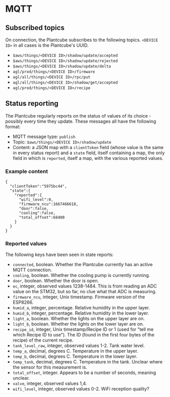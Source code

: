 # MQTT

## Subscribed topics

On connection, the Plantcube subscribes to the following topics. `<DEVICE ID>`
in all cases is the Plantcube's UUID.

* `$aws/things/<DEVICE ID>/shadow/update/accepted`
* `$aws/things/<DEVICE ID>/shadow/update/rejected`
* `$aws/things/<DEVICE ID>/shadow/update/delta`
* `agl/prod/things/<DEVICE ID>/firmware`
* `agl/all/things/<DEVICE ID>/rpc/put`
* `agl/all/things/<DEVICE ID>/shadow/get/accepted`
* `agl/prod/things/<DEVICE ID>/recipe`

## Status reporting

The Plantcube regularly reports on the status of values of its choice - possibly
every time they update. These messages all have the following format:

* MQTT message type: `publish`
* Topic: `$aws/things/<DEVICE ID>/shadow/update`
* Content: a JSON map with a `clientToken` field (whose value is the same in
  every status report) and a `state` field, itself containing a map, the only
  field in which is `reported`, itself a map, with the various reported values.

### Example content

```
{
  "clientToken":"5975bc44",
  "state":{
    "reported":{
	  "wifi_level":0,
	  "firmware_ncu":1667466618,
	  "door":false,
	  "cooling":false,
	  "total_offset":68400
	}
  }
}
```

### Reported values

The following keys have been seen in state reports:

* `connected`, boolean. Whether the Plantcube currently has an active MQTT
  connection.
* `cooling`, boolean. Whether the cooling pump is currently running.
* `door`, boolean. Whether the door is open.
* `ec`, integer, observed values 1238-1484. This is from reading an ADC value on
  the STM32, but so far, no clue what that ADC is measuring.
* `firmware_ncu`, integer, Unix timestamp. Firmware version of the ESP8266.
* `humid_a`, integer, percentage. Relative humidity in the upper layer.
* `humid_b`, integer, percentage. Relative humidity in the lower layer.
* `light_a`, boolean. Whether the lights on the upper layer are on.
* `light_b`, boolean. Whether the lights on the lower layer are on.
* `recipe_id`, integer, Unix timestamp/Recipe ID or 1 (used for "tell me which
  Recipe ID to use"). The ID (found in the first four bytes of the recipe) of
  the current recipe.
* `tank_level_raw`, integer, observed values 1-2. Tank water level.
* `temp_a`, decimal, degrees C. Temperature in the upper layer.
* `temp_b`, decimal, degrees C. Temperature in the lower layer.
* `temp_tank`, decimal, degrees C. Temperature in the tank. Unclear where the
  sensor for this measurement is.
* `total_offset`, integer. Appears to be a number of seconds, meaning unclear.
* `valve`, integer, observed values 1,4.
* `wifi_level`, integer, observed values 0-2. WiFi reception quality?
